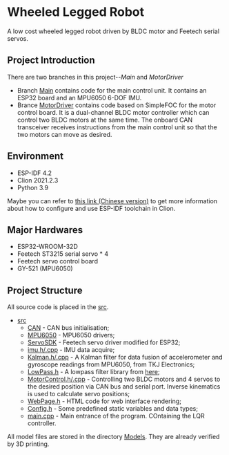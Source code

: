 # Wheeled Legged Robot
A low cost wheeled legged robot driven by BLDC motor and Feetech serial servos.
## Project Introduction
There are two branches in this project--_Main_ and _MotorDriver_

- Branch [Main](https://github.com/YueWang996/Wheeled-Legged-Robot/tree/main) contains code for the main control unit. It contains an ESP32 board and an MPU6050 6-DOF IMU. 
- Brance [MotorDriver](https://github.com/YueWang996/Wheeled-Legged-Robot/tree/MotorDriver) contains code based on SimpleFOC for the motor control board. It is a dual-channel BLDC motor controller which can control two BLDC motors at the same time. The onboard CAN transceiver receives instructions from the main control unit so that the two motors can move as desired. 

## Environment
- ESP-IDF 4.2
- Clion 2021.2.3
- Python 3.9

Maybe you can refer to [this link (Chinese version)](https://www.bilibili.com/read/cv15226500) to get more information about how to configure and use ESP-IDF toolchain in Clion. 

## Major Hardwares
- ESP32-WROOM-32D
- Feetech ST3215 serial servo * 4
- Feetech servo control board
- GY-521 (MPU6050)

## Project Structure
All source code is placed in the [src](https://github.com/YueWang996/Wheeled-Legged-Robot/tree/main/src).
 * [src](./src)
   * [CAN](./src/CAN) - CAN bus initialisation;
   * [MPU6050](./src/MPU6050) - MPU6050 drivers;
   * [ServoSDK](./src/ServoSDK) - Feetech servo driver modified for ESP32;
   * [imu.h/.cpp](./src) - IMU data acquire;
   * [Kalman.h/.cpp](./src) - A Kalman filter for data fusion of accelerometer and gyroscope readings from MPU6050, from TKJ Electronics;
   * [LowPass.h](./src) - A lowpass filter library from [here](https://github.com/curiores/ArduinoTutorials/blob/main/LowPass2.0/LowPass2.0.ino);
   * [MotorControl.h/.cpp](./src) - Controlling two BLDC motors and 4 servos to the desired position via CAN bus and serial port. Inverse kinematics is used to calculate servo positions;
   * [WebPage.h](./src) - HTML code for web interface rendering;
   * [Config.h](./src) - Some predefined static variables and data types;
   * [main.cpp](./src) - Main entrance of the program. COntaining the LQR controller.

All model files are stored in the directory [Models](https://github.com/YueWang996/Wheeled-Legged-Robot/tree/main/Models). They are already verified by 3D printing.
